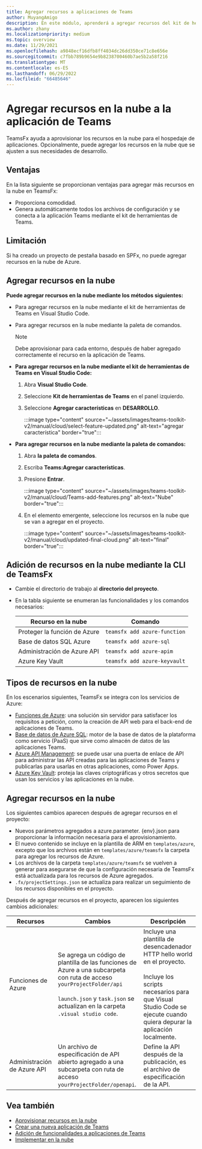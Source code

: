 ```yaml
---
title: Agregar recursos a aplicaciones de Teams
author: MuyangAmigo
description: En este módulo, aprenderá a agregar recursos del kit de herramientas de Teams, ventajas, limitaciones y funcionalidades.
ms.author: zhany
ms.localizationpriority: medium
ms.topic: overview
ms.date: 11/29/2021
ms.openlocfilehash: a9848ecf16dfb8ff4034dc26dd350ce71c8e656e
ms.sourcegitcommit: c7fbb789b9654e9b8238700460b7ae5b2a58f216
ms.translationtype: MT
ms.contentlocale: es-ES
ms.lasthandoff: 06/29/2022
ms.locfileid: "66485646"
---
```

# <a name="add-cloud-resources-to-teams-app"></a>Agregar recursos en la nube a la aplicación de Teams

TeamsFx ayuda a aprovisionar los recursos en la nube para el hospedaje de aplicaciones. Opcionalmente, puede agregar los recursos en la nube que se ajusten a sus necesidades de desarrollo.

## <a name="advantages"></a>Ventajas

En la lista siguiente se proporcionan ventajas para agregar más recursos en la nube en TeamsFx:

* Proporciona comodidad.
* Genera automáticamente todos los archivos de configuración y se conecta a la aplicación Teams mediante el kit de herramientas de Teams.

## <a name="limitation"></a>Limitación

Si ha creado un proyecto de pestaña basado en SPFx, no puede agregar recursos en la nube de Azure.

## <a name="add-cloud-resources"></a>Agregar recursos en la nube

**Puede agregar recursos en la nube mediante los métodos siguientes:**

* Para agregar recursos en la nube mediante el kit de herramientas de Teams en Visual Studio Code.
* Para agregar recursos en la nube mediante la paleta de comandos.

  > [!NOTE]
  > Debe aprovisionar para cada entorno, después de haber agregado correctamente el recurso en la aplicación de Teams.
  
* **Para agregar recursos en la nube mediante el kit de herramientas de Teams en Visual Studio Code:**

   1. Abra **Visual Studio Code**.
   1. Seleccione **Kit de herramientas de Teams** en el panel izquierdo.
   1. Seleccione **Agregar características** en **DESARROLLO**.

        :::image type="content" source="~/assets/images/teams-toolkit-v2/manual/cloud/select-feature-updated.png" alt-text="agregar característica" border="true":::

* **Para agregar recursos en la nube mediante la paleta de comandos:**

   1. Abra **la paleta de comandos**.
   1. Escriba **Teams:Agregar características**.
   1. Presione **Entrar**.

        :::image type="content" source="~/assets/images/teams-toolkit-v2/manual/cloud/Teams-add-features.png" alt-text="Nube" border="true":::

   1. En el elemento emergente, seleccione los recursos en la nube que se van a agregar en el proyecto.

        :::image type="content" source="~/assets/images/teams-toolkit-v2/manual/cloud/updated-final-cloud.png" alt-text="final" border="true":::

## <a name="add-cloud-resources-using-teamsfx-cli"></a>Adición de recursos en la nube mediante la CLI de TeamsFx

* Cambie el directorio de trabajo al **directorio del proyecto**.
* En la tabla siguiente se enumeran las funcionalidades y los comandos necesarios:

  |Recurso en la nube|Comando|
  |---------------|----------|
  | Proteger la función de Azure|`teamsfx add azure-function`|
  | Base de datos SQL Azure|`teamsfx add azure-sql`|
  | Administración de Azure API|`teamsfx add azure-apim`|
  | Azure Key Vault|`teamsfx add azure-keyvault`|

## <a name="types-of-cloud-resources"></a>Tipos de recursos en la nube

En los escenarios siguientes, TeamsFx se integra con los servicios de Azure:

* [Funciones de Azure](/azure/azure-functions/functions-overview): una solución sin servidor para satisfacer los requisitos a petición, como la creación de API web para el back-end de aplicaciones de Teams.
* [Base de datos de Azure SQL](/azure/azure-sql/database/sql-database-paas-overview): motor de la base de datos de la plataforma como servicio (PaaS) que sirve como almacén de datos de las aplicaciones Teams.
* [Azure API Management](deploy.md): se puede usar una puerta de enlace de API para administrar las API creadas para las aplicaciones de Teams y publicarlas para usarlas en otras aplicaciones, como Power Apps.
* [Azure Key Vault](/azure/key-vault/general/overview): proteja las claves criptográficas y otros secretos que usan los servicios y las aplicaciones en la nube.

## <a name="add-cloud-resources"></a>Agregar recursos en la nube

Los siguientes cambios aparecen después de agregar recursos en el proyecto:

* Nuevos parámetros agregados a azure.parameter. {env}.json para proporcionar la información necesaria para el aprovisionamiento.
* El nuevo contenido se incluye en la plantilla de ARM en `templates/azure`, excepto que los archivos están en `templates/azure/teamsfx` la carpeta para agregar los recursos de Azure.
* Los archivos de la carpeta `templates/azure/teamsfx` se vuelven a generar para asegurarse de que la configuración necesaria de TeamsFx está actualizada para los recursos de Azure agregados.
* `.fx/projectSettings.json` se actualiza para realizar un seguimiento de los recursos disponibles en el proyecto.

Después de agregar recursos en el proyecto, aparecen los siguientes cambios adicionales:

|Recursos|Cambios|Descripción|
|---------------|---------------|-----------------------------|
|Funciones de Azure|Se agrega un código de plantilla de las funciones de Azure a una subcarpeta con ruta de acceso `yourProjectFolder/api`</br></br>`launch.json` y `task.json` se actualizan en la carpeta `.visual studio code`.| Incluye una plantilla de desencadenador HTTP hello world en el proyecto.</br></br> Incluye los scripts necesarios para que Visual Studio Code se ejecute cuando quiera depurar la aplicación localmente.|
|Administración de Azure API|Un archivo de especificación de API abierto agregado a una subcarpeta con ruta de acceso `yourProjectFolder/openapi`.|Define la API después de la publicación, es el archivo de especificación de la API.|

## <a name="see-also"></a>Vea también

* [Aprovisionar recursos en la nube](provision.md)
* [Crear una nueva aplicación de Teams](create-new-project.md)
* [Adición de funcionalidades a aplicaciones de Teams](add-capability.md)
* [Implementar en la nube](deploy.md)
